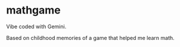 # mathgame

Vibe coded with Gemini.

Based on childhood memories of a game that helped me learn math.
